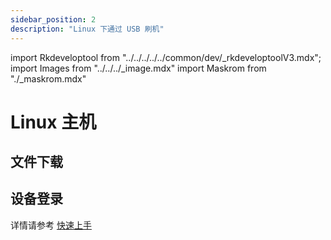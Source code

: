 ```yaml
---
sidebar_position: 2
description: "Linux 下通过 USB 刷机"
---
```


import Rkdeveloptool from "../../../../../common/dev/\_rkdeveloptoolV3.mdx";
import Images from "../../../\_image.mdx"
import Maskrom from "./\_maskrom.mdx"

# Linux 主机

## 文件下载

<Images loader={true} system_img={true} spi_img={false} />

<Rkdeveloptool platform="linux">
<Maskrom/>
</Rkdeveloptool>

## 设备登录

详情请参考 [快速上手](../../quick-start.md)
